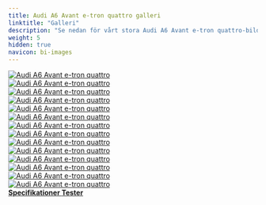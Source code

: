 ```yaml
---
title: Audi A6 Avant e-tron quattro galleri
linktitle: "Galleri"
description: "Se nedan för vårt stora Audi A6 Avant e-tron quattro-bildgalleri. Klicka på bilderna för högupplösta versioner."
weight: 5
hidden: true
navicon: bi-images
---
```

<!-- markdownlint-disable MD033 -->
<div class="row" id ="my-gallery">
	<div class="pswp-grid-item col-6 col-md-4">
		<a href="https://media.evkx.net/multimedia/models/audi/a6_e-tron/a6_avant_e-tron_quattro/exterior_1.jpg"
data-pswp-src="https://media.evkx.net/multimedia/models/audi/a6_e-tron/a6_avant_e-tron_quattro/exterior_1.jpg"
data-pswp-width="3000"
data-pswp-height="2250" 
target="_blank">
			<img src="https://media.evkx.net/multimedia/models/audi/a6_e-tron/a6_avant_e-tron_quattro/exterior_1_xst.jpg" alt="Audi A6 Avant e-tron quattro" class="img-fluid " />
		</a>
	</div>
	<div class="pswp-grid-item col-6 col-md-4">
		<a href="https://media.evkx.net/multimedia/models/audi/a6_e-tron/a6_avant_e-tron_quattro/exterior_2.jpg"
data-pswp-src="https://media.evkx.net/multimedia/models/audi/a6_e-tron/a6_avant_e-tron_quattro/exterior_2.jpg"
data-pswp-width="3000"
data-pswp-height="2250" 
target="_blank">
			<img src="https://media.evkx.net/multimedia/models/audi/a6_e-tron/a6_avant_e-tron_quattro/exterior_2_xst.jpg" alt="Audi A6 Avant e-tron quattro" class="img-fluid " />
		</a>
	</div>
	<div class="pswp-grid-item col-6 col-md-4">
		<a href="https://media.evkx.net/multimedia/models/audi/a6_e-tron/a6_avant_e-tron_quattro/exterior_3.jpg"
data-pswp-src="https://media.evkx.net/multimedia/models/audi/a6_e-tron/a6_avant_e-tron_quattro/exterior_3.jpg"
data-pswp-width="3000"
data-pswp-height="2250" 
target="_blank">
			<img src="https://media.evkx.net/multimedia/models/audi/a6_e-tron/a6_avant_e-tron_quattro/exterior_3_xst.jpg" alt="Audi A6 Avant e-tron quattro" class="img-fluid " />
		</a>
	</div>
	<div class="pswp-grid-item col-6 col-md-4">
		<a href="https://media.evkx.net/multimedia/models/audi/a6_e-tron/a6_avant_e-tron_quattro/exterior_4.jpg"
data-pswp-src="https://media.evkx.net/multimedia/models/audi/a6_e-tron/a6_avant_e-tron_quattro/exterior_4.jpg"
data-pswp-width="3000"
data-pswp-height="2250" 
target="_blank">
			<img src="https://media.evkx.net/multimedia/models/audi/a6_e-tron/a6_avant_e-tron_quattro/exterior_4_xst.jpg" alt="Audi A6 Avant e-tron quattro" class="img-fluid " />
		</a>
	</div>
	<div class="pswp-grid-item col-6 col-md-4">
		<a href="https://media.evkx.net/multimedia/models/audi/a6_e-tron/a6_avant_e-tron_quattro/exterior_5.jpg"
data-pswp-src="https://media.evkx.net/multimedia/models/audi/a6_e-tron/a6_avant_e-tron_quattro/exterior_5.jpg"
data-pswp-width="3000"
data-pswp-height="2250" 
target="_blank">
			<img src="https://media.evkx.net/multimedia/models/audi/a6_e-tron/a6_avant_e-tron_quattro/exterior_5_xst.jpg" alt="Audi A6 Avant e-tron quattro" class="img-fluid " />
		</a>
	</div>
	<div class="pswp-grid-item col-6 col-md-4">
		<a href="https://media.evkx.net/multimedia/models/audi/a6_e-tron/a6_avant_e-tron_quattro/exterior_6.jpg"
data-pswp-src="https://media.evkx.net/multimedia/models/audi/a6_e-tron/a6_avant_e-tron_quattro/exterior_6.jpg"
data-pswp-width="3000"
data-pswp-height="2250" 
target="_blank">
			<img src="https://media.evkx.net/multimedia/models/audi/a6_e-tron/a6_avant_e-tron_quattro/exterior_6_xst.jpg" alt="Audi A6 Avant e-tron quattro" class="img-fluid " />
		</a>
	</div>
	<div class="pswp-grid-item col-6 col-md-4">
		<a href="https://media.evkx.net/multimedia/models/audi/a6_e-tron/a6_avant_e-tron_quattro/exterior_7.jpg"
data-pswp-src="https://media.evkx.net/multimedia/models/audi/a6_e-tron/a6_avant_e-tron_quattro/exterior_7.jpg"
data-pswp-width="3000"
data-pswp-height="2250" 
target="_blank">
			<img src="https://media.evkx.net/multimedia/models/audi/a6_e-tron/a6_avant_e-tron_quattro/exterior_7_xst.jpg" alt="Audi A6 Avant e-tron quattro" class="img-fluid " />
		</a>
	</div>
	<div class="pswp-grid-item col-6 col-md-4">
		<a href="https://media.evkx.net/multimedia/models/audi/a6_e-tron/a6_avant_e-tron_quattro/frontseats_1.jpg"
data-pswp-src="https://media.evkx.net/multimedia/models/audi/a6_e-tron/a6_avant_e-tron_quattro/frontseats_1.jpg"
data-pswp-width="3000"
data-pswp-height="2249" 
target="_blank">
			<img src="https://media.evkx.net/multimedia/models/audi/a6_e-tron/a6_avant_e-tron_quattro/frontseats_1_xst.jpg" alt="Audi A6 Avant e-tron quattro" class="img-fluid " />
		</a>
	</div>
	<div class="pswp-grid-item col-6 col-md-4">
		<a href="https://media.evkx.net/multimedia/models/audi/a6_e-tron/a6_avant_e-tron_quattro/headlights_1.jpg"
data-pswp-src="https://media.evkx.net/multimedia/models/audi/a6_e-tron/a6_avant_e-tron_quattro/headlights_1.jpg"
data-pswp-width="3000"
data-pswp-height="2249" 
target="_blank">
			<img src="https://media.evkx.net/multimedia/models/audi/a6_e-tron/a6_avant_e-tron_quattro/headlights_1_xst.jpg" alt="Audi A6 Avant e-tron quattro" class="img-fluid " />
		</a>
	</div>
	<div class="pswp-grid-item col-6 col-md-4">
		<a href="https://media.evkx.net/multimedia/models/audi/a6_e-tron/a6_avant_e-tron_quattro/interior_1.jpg"
data-pswp-src="https://media.evkx.net/multimedia/models/audi/a6_e-tron/a6_avant_e-tron_quattro/interior_1.jpg"
data-pswp-width="3000"
data-pswp-height="2249" 
target="_blank">
			<img src="https://media.evkx.net/multimedia/models/audi/a6_e-tron/a6_avant_e-tron_quattro/interior_1_xst.jpg" alt="Audi A6 Avant e-tron quattro" class="img-fluid " />
		</a>
	</div>
	<div class="pswp-grid-item col-6 col-md-4">
		<a href="https://media.evkx.net/multimedia/models/audi/a6_e-tron/a6_avant_e-tron_quattro/interior_2.jpg"
data-pswp-src="https://media.evkx.net/multimedia/models/audi/a6_e-tron/a6_avant_e-tron_quattro/interior_2.jpg"
data-pswp-width="3000"
data-pswp-height="2249" 
target="_blank">
			<img src="https://media.evkx.net/multimedia/models/audi/a6_e-tron/a6_avant_e-tron_quattro/interior_2_xst.jpg" alt="Audi A6 Avant e-tron quattro" class="img-fluid " />
		</a>
	</div>
	<div class="pswp-grid-item col-6 col-md-4">
		<a href="https://media.evkx.net/multimedia/models/audi/a6_e-tron/a6_avant_e-tron_quattro/main_1.jpg"
data-pswp-src="https://media.evkx.net/multimedia/models/audi/a6_e-tron/a6_avant_e-tron_quattro/main_1.jpg"
data-pswp-width="3000"
data-pswp-height="2249" 
target="_blank">
			<img src="https://media.evkx.net/multimedia/models/audi/a6_e-tron/a6_avant_e-tron_quattro/main_1_xst.jpg" alt="Audi A6 Avant e-tron quattro" class="img-fluid " />
		</a>
	</div>
	<div class="pswp-grid-item col-6 col-md-4">
		<a href="https://media.evkx.net/multimedia/models/audi/a6_e-tron/a6_avant_e-tron_quattro/screens_1.jpg"
data-pswp-src="https://media.evkx.net/multimedia/models/audi/a6_e-tron/a6_avant_e-tron_quattro/screens_1.jpg"
data-pswp-width="3000"
data-pswp-height="2249" 
target="_blank">
			<img src="https://media.evkx.net/multimedia/models/audi/a6_e-tron/a6_avant_e-tron_quattro/screens_1_xst.jpg" alt="Audi A6 Avant e-tron quattro" class="img-fluid " />
		</a>
	</div>
	<div class="pswp-grid-item col-6 col-md-4">
		<a href="https://media.evkx.net/multimedia/models/audi/a6_e-tron/a6_avant_e-tron_quattro/trunk_1.jpg"
data-pswp-src="https://media.evkx.net/multimedia/models/audi/a6_e-tron/a6_avant_e-tron_quattro/trunk_1.jpg"
data-pswp-width="3000"
data-pswp-height="2249" 
target="_blank">
			<img src="https://media.evkx.net/multimedia/models/audi/a6_e-tron/a6_avant_e-tron_quattro/trunk_1_xst.jpg" alt="Audi A6 Avant e-tron quattro" class="img-fluid " />
		</a>
	</div>
</div>
<script type="module">
  import PhotoSwipeLightbox from '/js/photoswipe-lightbox.esm.js';
    const lightbox = new PhotoSwipeLightbox({
       gallery: '#my-gallery',
        children: 'a',
        pswpModule: () => import('/js/photoswipe.esm.js')
    });
lightbox.init();
</script>
<div class="mt-3 mb-3">
<a href="../specifications/" class="text-decoration-none text-black">
<strong><i class="bi-arrow-left"></i> Specifikationer </strong>
</a>
<a href="../reviews/" class="text-decoration-none text-black float-end">
<strong>Tester <i class="bi-arrow-right"></i></strong>
</a>
</div>
